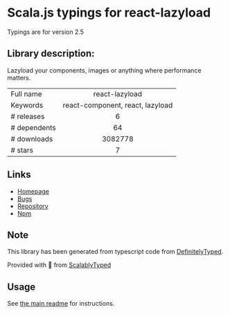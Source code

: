 
# Scala.js typings for react-lazyload

Typings are for version 2.5

## Library description:
Lazyload your components, images or anything where performance matters.

|                    |                 |
| ------------------ | :-------------: |
| Full name          | react-lazyload |
| Keywords           | react-component, react, lazyload |
| # releases         | 6 |
| # dependents       | 64 |
| # downloads        | 3082778 |
| # stars            | 7 |

## Links
- [Homepage](https://github.com/jasonslyvia/react-lazyload)
- [Bugs](https://github.com/jasonslyvia/react-lazyload/issues)
- [Repository](https://github.com/jasonslyvia/react-lazyload)
- [Npm](https://www.npmjs.com/package/react-lazyload)
    


## Note
This library has been generated from typescript code from [DefinitelyTyped](https://definitelytyped.org).

Provided with :purple_heart: from [ScalablyTyped](https://github.com/oyvindberg/ScalablyTyped)

## Usage
See [the main readme](../../readme.md) for instructions.


